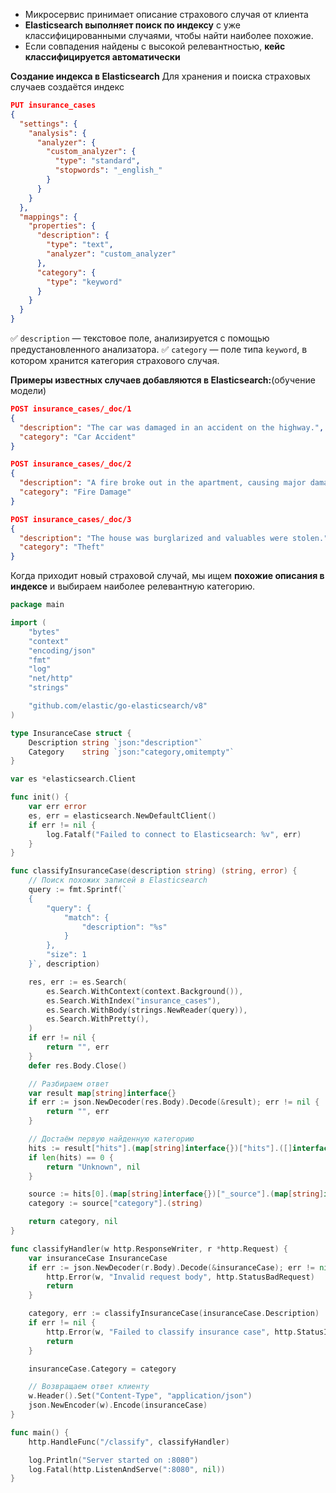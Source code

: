 




- Микросервис принимает описание страхового случая от клиента
- **Elasticsearch выполняет поиск по индексу** с уже классифицированными случаями, чтобы найти наиболее похожие.
- Если совпадения найдены с высокой релевантностью, **кейс классифицируется автоматически**


**Создание индекса в Elasticsearch**
Для хранения и поиска страховых случаев создаётся индекс
```json
PUT insurance_cases
{
  "settings": {
    "analysis": {
      "analyzer": {
        "custom_analyzer": {
          "type": "standard",
          "stopwords": "_english_"
        }
      }
    }
  },
  "mappings": {
    "properties": {
      "description": {
        "type": "text",
        "analyzer": "custom_analyzer"
      },
      "category": {
        "type": "keyword"
      }
    }
  }
}
```
✅ `description` — текстовое поле, анализируется с помощью предустановленного анализатора.
✅ `category` — поле типа `keyword`, в котором хранится категория страхового случая.

**Примеры известных случаев добавляются в Elasticsearch:**(обучение модели)
```json
POST insurance_cases/_doc/1
{
  "description": "The car was damaged in an accident on the highway.",
  "category": "Car Accident"
}

POST insurance_cases/_doc/2
{
  "description": "A fire broke out in the apartment, causing major damage.",
  "category": "Fire Damage"
}

POST insurance_cases/_doc/3
{
  "description": "The house was burglarized and valuables were stolen.",
  "category": "Theft"
}
```


Когда приходит новый страховой случай, мы ищем **похожие описания в индексе** и выбираем наиболее релевантную категорию.
```go
package main

import (
	"bytes"
	"context"
	"encoding/json"
	"fmt"
	"log"
	"net/http"
	"strings"

	"github.com/elastic/go-elasticsearch/v8"
)

type InsuranceCase struct {
	Description string `json:"description"`
	Category    string `json:"category,omitempty"`
}

var es *elasticsearch.Client

func init() {
	var err error
	es, err = elasticsearch.NewDefaultClient()
	if err != nil {
		log.Fatalf("Failed to connect to Elasticsearch: %v", err)
	}
}

func classifyInsuranceCase(description string) (string, error) {
	// Поиск похожих записей в Elasticsearch
	query := fmt.Sprintf(`
	{
		"query": {
			"match": {
				"description": "%s"
			}
		},
		"size": 1
	}`, description)

	res, err := es.Search(
		es.Search.WithContext(context.Background()),
		es.Search.WithIndex("insurance_cases"),
		es.Search.WithBody(strings.NewReader(query)),
		es.Search.WithPretty(),
	)
	if err != nil {
		return "", err
	}
	defer res.Body.Close()

	// Разбираем ответ
	var result map[string]interface{}
	if err := json.NewDecoder(res.Body).Decode(&result); err != nil {
		return "", err
	}

	// Достаём первую найденную категорию
	hits := result["hits"].(map[string]interface{})["hits"].([]interface{})
	if len(hits) == 0 {
		return "Unknown", nil
	}

	source := hits[0].(map[string]interface{})["_source"].(map[string]interface{})
	category := source["category"].(string)

	return category, nil
}

func classifyHandler(w http.ResponseWriter, r *http.Request) {
	var insuranceCase InsuranceCase
	if err := json.NewDecoder(r.Body).Decode(&insuranceCase); err != nil {
		http.Error(w, "Invalid request body", http.StatusBadRequest)
		return
	}

	category, err := classifyInsuranceCase(insuranceCase.Description)
	if err != nil {
		http.Error(w, "Failed to classify insurance case", http.StatusInternalServerError)
		return
	}

	insuranceCase.Category = category

	// Возвращаем ответ клиенту
	w.Header().Set("Content-Type", "application/json")
	json.NewEncoder(w).Encode(insuranceCase)
}

func main() {
	http.HandleFunc("/classify", classifyHandler)

	log.Println("Server started on :8080")
	log.Fatal(http.ListenAndServe(":8080", nil))
}
```